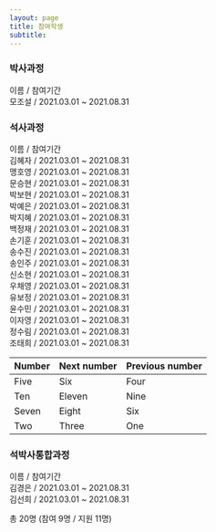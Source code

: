 ```yaml
---
layout: page
title: 참여학생
subtitle:
---
```


### 박사과정
이름 / 참여기간<br>
모조설 / 2021.03.01 ~ 2021.08.31<br>

### 석사과정
이름 / 참여기간<br>
김혜자 / 2021.03.01 ~ 2021.08.31<br>
맹호영 / 2021.03.01 ~ 2021.08.31<br>
문승현 / 2021.03.01 ~ 2021.08.31<br>
박보현 / 2021.03.01 ~ 2021.08.31<br>
박예은 / 2021.03.01 ~ 2021.08.31<br>
박지혜 / 2021.03.01 ~ 2021.08.31<br>
백정재 / 2021.03.01 ~ 2021.08.31<br>
손기훈 / 2021.03.01 ~ 2021.08.31<br>
송수진 / 2021.03.01 ~ 2021.08.31<br>
송인주 / 2021.03.01 ~ 2021.08.31<br>
신소현 / 2021.03.01 ~ 2021.08.31<br>
우채영 / 2021.03.01 ~ 2021.08.31<br>
유보정 / 2021.03.01 ~ 2021.08.31<br>
윤수민 / 2021.03.01 ~ 2021.08.31<br>
이자영 / 2021.03.01 ~ 2021.08.31<br>
정수림 / 2021.03.01 ~ 2021.08.31<br>
조태희 / 2021.03.01 ~ 2021.08.31<br>

| Number | Next number | Previous number |
| :------ |:--- | :--- |
| Five | Six | Four |
| Ten | Eleven | Nine |
| Seven | Eight | Six |
| Two | Three | One |

### 석박사통합과정
이름 / 참여기간<br>
김경은 / 2021.03.01 ~ 2021.08.31<br>
김선희 / 2021.03.01 ~ 2021.08.31<br>

총 20명 (참여 9명 / 지원 11명)<br>
